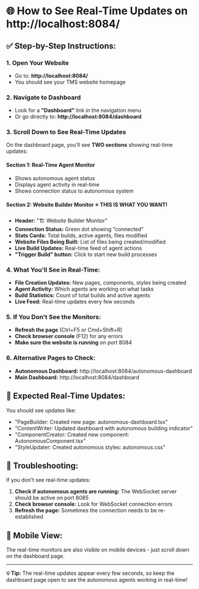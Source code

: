 # 🌐 How to See Real-Time Updates on http://localhost:8084/

## ✅ **Step-by-Step Instructions:**

### **1. Open Your Website**
- Go to: **http://localhost:8084/**
- You should see your TMS website homepage

### **2. Navigate to Dashboard**
- Look for a **"Dashboard"** link in the navigation menu
- Or go directly to: **http://localhost:8084/dashboard**

### **3. Scroll Down to See Real-Time Updates**
On the dashboard page, you'll see **TWO sections** showing real-time updates:

#### **Section 1: Real-Time Agent Monitor**
- Shows autonomous agent status
- Displays agent activity in real-time
- Shows connection status to autonomous system

#### **Section 2: Website Builder Monitor** ⭐ **THIS IS WHAT YOU WANT!**
- **Header:** "🏗️ Website Builder Monitor"
- **Connection Status:** Green dot showing "connected"
- **Stats Cards:** Total builds, active agents, files modified
- **Website Files Being Built:** List of files being created/modified
- **Live Build Updates:** Real-time feed of agent actions
- **"Trigger Build" button:** Click to start new build processes

### **4. What You'll See in Real-Time:**
- **File Creation Updates:** New pages, components, styles being created
- **Agent Activity:** Which agents are working on what tasks
- **Build Statistics:** Count of total builds and active agents
- **Live Feed:** Real-time updates every few seconds

### **5. If You Don't See the Monitors:**
- **Refresh the page** (Ctrl+F5 or Cmd+Shift+R)
- **Check browser console** (F12) for any errors
- **Make sure the website is running** on port 8084

### **6. Alternative Pages to Check:**
- **Autonomous Dashboard:** http://localhost:8084/autonomous-dashboard
- **Main Dashboard:** http://localhost:8084/dashboard

## 🎯 **Expected Real-Time Updates:**

You should see updates like:
- "PageBuilder: Created new page: autonomous-dashboard.tsx"
- "ContentWriter: Updated dashboard with autonomous building indicator"
- "ComponentCreator: Created new component: AutonomousComponent.tsx"
- "StyleUpdater: Created autonomous styles: autonomous.css"

## 🔧 **Troubleshooting:**

If you don't see real-time updates:
1. **Check if autonomous agents are running:** The WebSocket server should be active on port 8085
2. **Check browser console:** Look for WebSocket connection errors
3. **Refresh the page:** Sometimes the connection needs to be re-established

## 📱 **Mobile View:**
The real-time monitors are also visible on mobile devices - just scroll down on the dashboard page.

---

**💡 Tip:** The real-time updates appear every few seconds, so keep the dashboard page open to see the autonomous agents working in real-time!
